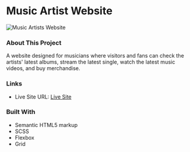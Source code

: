 # Music Artist Website
![Music Artists Website](cover.png)

### About This Project
A website designed for musicians where visitors and fans can check the artists' latest albums, stream the latest single, watch the latest music videos, and buy merchandise.

### Links
- Live Site URL: [Live Site](https://bp-website-project.vercel.app/)

### Built With
- Semantic HTML5 markup
- SCSS
- Flexbox
- Grid
